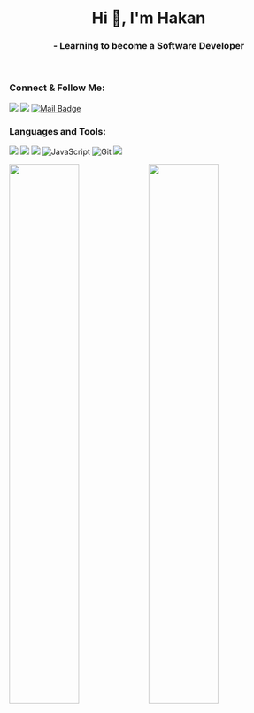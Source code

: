 <h1 align="center">Hi 👋, I'm Hakan</h1>
<h3 align="center">- Learning to become a Software Developer</h3>
<br>
<h3 align="left"><strong>Connect & Follow Me:</strong></h3>

[![](https://img.shields.io/badge/linkedin-%230077B5.svg?&style=for-the-badge&logo=linkedin&logoColor=white)](https://www.linkedin.com/in/hakan-demirel/)
[![](https://img.shields.io/badge/Instagram-E4405F?style=for-the-badge&logo=instagram&logoColor=white)](https://www.instagram.com/h.a.k.a.n.d.m.r.l/)
[![Mail Badge](https://img.shields.io/badge/hakandemirell001@gmail.com-c14438?style=for-the-badge&logo=Gmail&logoColor=white&link=mailto:hakandemirell001@gmail.com)](mailto:hakandemirell001@gmail.com)

<h3 align="left"><strong>Languages and Tools:</strong></h3>

![](https://img.shields.io/badge/HTML5-E34F26?style=for-the-badge&logo=html5&logoColor=white)
![](https://img.shields.io/badge/CSS3-1572B6?style=for-the-badge&logo=css3&logoColor=white)
![](https://img.shields.io/badge/Bootstrap-563D7C?style=for-the-badge&logo=bootstrap&logoColor=white)
![JavaScript](https://img.shields.io/badge/javascript-%23323330.svg?style=for-the-badge&logo=javascript&logoColor=%23F7DF1E)
![Git](https://img.shields.io/badge/git-%23F05033.svg?style=for-the-badge&logo=git&logoColor=white)
![](https://img.shields.io/badge/Visual_Studio-5C2D91?style=for-the-badge&logo=visual%20studio&logoColor=white)
<!-- ![](https://img.shields.io/badge/C-00599C?style=for-the-badge&logo=c&logoColor=white) -->
<!-- ![](https://img.shields.io/badge/C%23-239120?style=for-the-badge&logo=c-sharp&logoColor=white)
![](https://img.shields.io/badge/Java-ED8B00?style=for-the-badge&logo=java&logoColor=white)
![](https://img.shields.io/badge/PHP-777BB4?style=for-the-badge&logo=php&logoColor=white)
![](https://img.shields.io/badge/.NET-512BD4?style=for-the-badge&logo=dotnet&logoColor=white)
![](https://img.shields.io/badge/Numpy-777BB4?style=for-the-badge&logo=numpy&logoColor=white)
![](https://img.shields.io/badge/Pandas-2C2D72?style=for-the-badge&logo=pandas&logoColor=white)
![](https://img.shields.io/badge/jQuery-0769AD?style=for-the-badge&logo=jquery&logoColor=white)
![](https://img.shields.io/badge/json-5E5C5C?style=for-the-badge&logo=json&logoColor=white)
![](https://img.shields.io/badge/MySQL-00000F?style=for-the-badge&logo=mysql&logoColor=white)
![](https://img.shields.io/badge/PostgreSQL-316192?style=for-the-badge&logo=postgresql&logoColor=white)
![](https://img.shields.io/badge/SQLite-07405E?style=for-the-badge&logo=sqlite&logoColor=white)
![](https://img.shields.io/badge/Jupyter-F37626.svg?&style=for-the-badge&logo=Jupyter&logoColor=white) -->
<!-- ![](https://img.shields.io/badge/Flask-000000?style=for-the-badge&logo=flask&logoColor=white) -->
<!-- ![](https://img.shields.io/badge/conda-342B029.svg?&style=for-the-badge&logo=anaconda&logoColor=white) -->
<!-- ![](https://img.shields.io/badge/Postman-FF6C37?style=for-the-badge&logo=Postman&logoColor=white`)
![](https://img.shields.io/badge/Arduino_IDE-00979D?style=for-the-badge&logo=arduino&logoColor=white)
![](https://img.shields.io/badge/sublime_text-%23575757.svg?&style=for-the-badge&logo=sublime-text&logoColor=important)
![](https://img.shields.io/badge/pycharm-143?style=for-the-badge&logo=pycharm&logoColor=black&color=black&labelColor=green)
![](https://img.shields.io/badge/Arduino-00979D?style=for-the-badge&logo=Arduino&logoColor=white)
![]() -->

<p align="center">

<img width="50%" src="https://github-readme-stats.vercel.app/api/top-langs/?username=hakan-demirel&layout=compact"></img><img width="50%" src="https://github-readme-stats.vercel.app/api?username=hakan-demirel&show_icons=true&theme=dark">
</img>

</p>
